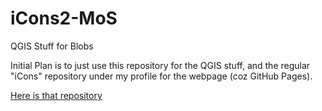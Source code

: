 # iCons2-MoS

QGIS Stuff for Blobs

Initial Plan is to just use this repository for the QGIS stuff, and the regular "iCons" repository under my profile for the webpage (coz GitHub Pages).

<a href="https://github.com/suobset/iCons">Here is that repository</a>
